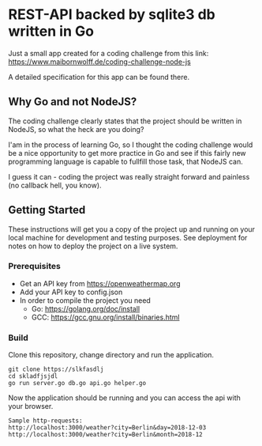# REST-API backed by sqlite3 db written in Go

Just a small app created for a coding challenge from this link:
https://www.maibornwolff.de/coding-challenge-node-js

A detailed specification for this app can be found there.

## Why Go and not NodeJS?

The coding challenge clearly states that the project should be written in NodeJS, so what the heck are you doing?

I'am in the process of learning Go, so I thought the coding challenge would be a nice opportunity to get more practice in Go and see if this fairly new programming language is capable to fullfill those task, that NodeJS can.

I guess it can - coding the project was really straight forward and painless (no callback hell, you know).

## Getting Started

These instructions will get you a copy of the project up and running on your local machine for development and testing purposes. See deployment for notes on how to deploy the project on a live system.

### Prerequisites

- Get an API key from https://openweathermap.org
- Add your API key to config.json
- In order to compile the project you need
    - Go: https://golang.org/doc/install
    - GCC: https://gcc.gnu.org/install/binaries.html

### Build

Clone this repository, change directory and run the application.

```
git clone https://slkfasdlj
cd skladfjsjdl
go run server.go db.go api.go helper.go
```

Now the application should be running and you can access the api with your browser.

```
Sample http-requests:
http://localhost:3000/weather?city=Berlin&day=2018-12-03
http://localhost:3000/weather?city=Berlin&month=2018-12
```



